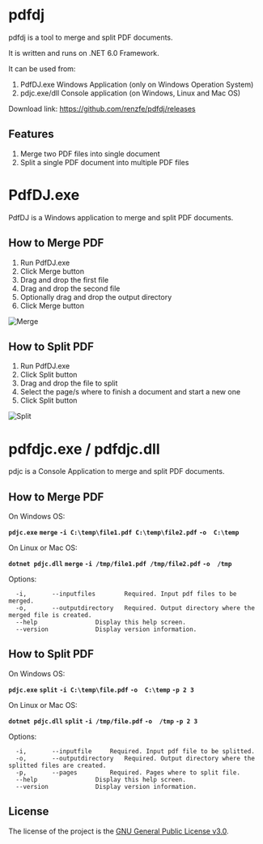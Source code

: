 # pdfdj
pdfdj is a tool to merge and split PDF documents.

It is written and runs on .NET 6.0 Framework.

It can be used from: 
1. PdfDJ.exe Windows Application (only on Windows Operation System)
2. pdjc.exe/dll Console application (on Windows, Linux and Mac OS)

Download link: https://github.com/renzfe/pdfdj/releases

## Features
1. Merge two PDF files into single document 
2. Split a single PDF document into multiple PDF files 


# PdfDJ.exe 
PdfDJ is a Windows application to merge and split PDF documents.

## How to Merge PDF
1. Run PdfDJ.exe
2. Click Merge button
3. Drag and drop the first file
4. Drag and drop the second file
5. Optionally drag and drop the output directory
6. Click Merge button

![Merge](/docs/Merge-Demo.gif)

## How to Split PDF
1. Run PdfDJ.exe
2. Click Split button
3. Drag and drop the file to split
4. Select the page/s where to finish a document and start a new one
5. Click Split button

![Split](/docs/Split-Demo.gif)


# pdfdjc.exe / pdfdjc.dll
pdjc is a Console Application to merge and split PDF documents.

## How to Merge PDF
On Windows OS:

**`pdjc.exe`** **`merge`** **`-i C:\temp\file1.pdf C:\temp\file2.pdf`** **`-o  C:\temp`**  

On Linux or Mac OS:

**`dotnet pdjc.dll`** **`merge`** **`-i /tmp/file1.pdf /tmp/file2.pdf`** **`-o  /tmp`**  


Options:
```
  -i, 		--inputfiles		Required. Input pdf files to be merged.
  -o, 		--outputdirectory	Required. Output directory where the merged file is created.
  --help				Display this help screen.
  --version				Display version information.
```

## How to Split PDF
On Windows OS:

**`pdjc.exe`** **`split`** **`-i C:\temp\file.pdf`** **`-o  C:\temp`** **`-p 2 3`** 

On Linux or Mac OS:

**`dotnet pdjc.dll`** **`split`** **`-i /tmp/file.pdf`** **`-o  /tmp`**  **`-p 2 3`** 


Options:
```
  -i, 		--inputfile		Required. Input pdf file to be splitted.
  -o, 		--outputdirectory	Required. Output directory where the splitted files are created.
  -p,		--pages			Required. Pages where to split file.
  --help				Display this help screen.
  --version				Display version information.
```



License
---
The license of the project is the [GNU General Public License v3.0](LICENSE).
